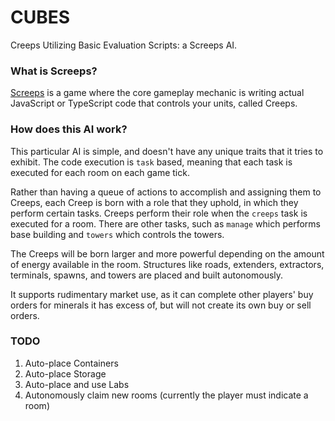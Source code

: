 # CUBES
Creeps Utilizing Basic Evaluation Scripts: a Screeps AI.

### What is Screeps?
[Screeps](https://screeps.com/) is a game where the core gameplay mechanic is writing actual 
JavaScript or TypeScript code that controls your units, called Creeps.

### How does this AI work?
This particular AI is simple, and doesn't have any unique traits that it tries to exhibit.
The code execution is `task` based, meaning that each task is executed for each room on each
game tick.

Rather than having a queue of actions to accomplish and assigning them to Creeps, each Creep is 
born with a role that they uphold, in which they perform certain tasks. Creeps perform their role
when the `creeps` task is executed for a room. There are other tasks, such as `manage` which performs
base building and `towers` which controls the towers.

The Creeps will be born larger and more powerful depending on the amount of energy available in
the room. Structures like roads, extenders, extractors, terminals, spawns, and towers are
placed and built autonomously. 

It supports rudimentary market use, as it can complete other players' buy orders for minerals 
it has excess of, but will not create its own buy or sell orders.

### TODO
1. Auto-place Containers
2. Auto-place Storage
3. Auto-place and use Labs
4. Autonomously claim new rooms (currently the player must indicate a room)

